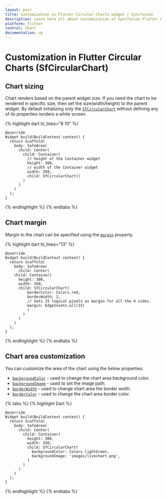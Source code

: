 ```yaml
---
layout: post
title: Customization in Flutter Circular Charts widget | Syncfusion 
description: Learn here all about Customization of Syncfusion Flutter Circular Charts (SfCircularChart) widget and more.
platform: flutter
control: Chart
documentation: ug
---
```


# Customization in Flutter Circular Charts (SfCircularChart)

## Chart sizing

Chart renders based on the parent widget size. If you need the chart to be rendered in specific size, then set the size(width/height) to the parent widget. By default initializing only the [`SfCircularChart`](https://pub.dev/documentation/syncfusion_flutter_charts/latest/charts/SfCircularChart-class.html) without defining any of its properties renders a white screen.

{% highlight dart hl_lines="8 10" %} 

    @override
    Widget build(BuildContext context) {
      return Scaffold(
        body: SafeArea(
          child: Center(
            child: Container(
              // height of the Container widget
              height: 300, 
              // width of the Container widget
              width: 350,  
              child: SfCircularChart()
            )
          )
        )
      );
    }

{% endhighlight %}
{% endtabs %}

## Chart margin

Margin to the chart can be specified using the [`margin`](https://pub.dev/documentation/syncfusion_flutter_charts/latest/charts/SfCircularChart/margin.html) property.

{% highlight dart hl_lines="13" %} 

    @override
    Widget build(BuildContext context) {
      return Scaffold(
        body: SafeArea(
          child: Center(
        child: Container(
          height: 300, 
          width: 350, 
          child: SfCircularChart(
              borderColor: Colors.red,
              borderWidth: 2,
              // Sets 15 logical pixels as margin for all the 4 sides.
              margin: EdgeInsets.all(15)
              )
            )
          )
        )
      );
    }

{% endhighlight %}
{% endtabs %}

## Chart area customization

You can customize the area of the chart using the below properties.

* [`backgroundColor`](https://pub.dev/documentation/syncfusion_flutter_charts/latest/charts/SfCircularChart/backgroundColor.html) - used to change the chart area background color.
* [`backgroundImage`](https://pub.dev/documentation/syncfusion_flutter_charts/latest/charts/SfCircularChart/backgroundImage.html) - used to set the image path.
* [`borderWidth`](https://pub.dev/documentation/syncfusion_flutter_charts/latest/charts/CircularSeries/borderWidth.html) - used to change chart area the border width.
* [`borderColor`](https://pub.dev/documentation/syncfusion_flutter_charts/latest/charts/CircularSeries/borderColor.html) - used to change the chart area border color.

{% tabs %}
{% highlight Dart %} 

    @override
    Widget build(BuildContext context) {
      return Scaffold(
        body: SafeArea(
          child: Center(
            child: Container(
              height: 300, 
              width: 350, 
              child: SfCircularChart(
                backgroundColor: Colors.lightGreen,
                backgroundImage: 'images/livechart.png',
              )
            )
          )
        )
      );
    }

{% endhighlight %}
{% endtabs %}